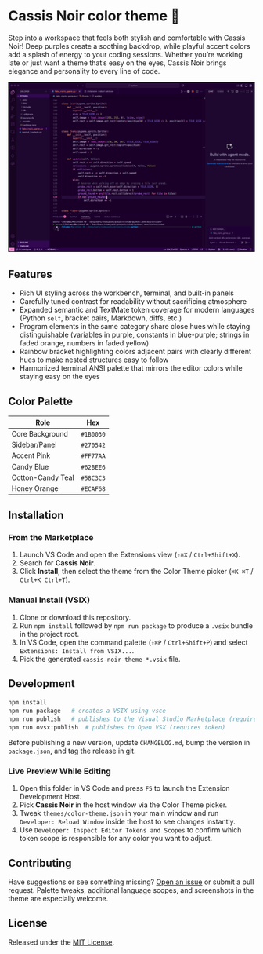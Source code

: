 # Cassis Noir color theme 🍇

Step into a workspace that feels both stylish and comfortable with Cassis Noir! Deep purples create a soothing backdrop, while playful accent colors add a splash of energy to your coding sessions. Whether you’re working late or just want a theme that’s easy on the eyes, Cassis Noir brings elegance and personality to every line of code.

![Cassis Noir screenshot](media/screenshot.png)

## Features
- Rich UI styling across the workbench, terminal, and built-in panels
- Carefully tuned contrast for readability without sacrificing atmosphere
- Expanded semantic and TextMate token coverage for modern languages (Python `self`, bracket pairs, Markdown, diffs, etc.)
- Program elements in the same category share close hues while staying distinguishable (variables in purple, constants in blue-purple; strings in faded orange, numbers in faded yellow)
- Rainbow bracket highlighting colors adjacent pairs with clearly different hues to make nested structures easy to follow
- Harmonized terminal ANSI palette that mirrors the editor colors while staying easy on the eyes


## Color Palette

| Role | Hex |
| --- | --- |
| Core Background | `#1B0030` |
| Sidebar/Panel | `#270542` |
| Accent Pink | `#FF77AA` |
| Candy Blue | `#62BEE6` |
| Cotton-Candy Teal | `#58C3C3` |
| Honey Orange | `#ECAF68` |

## Installation

### From the Marketplace
1. Launch VS Code and open the Extensions view (`⇧⌘X` / `Ctrl+Shift+X`).
2. Search for **Cassis Noir**.
3. Click **Install**, then select the theme from the Color Theme picker (`⌘K ⌘T` / `Ctrl+K Ctrl+T`).

### Manual Install (VSIX)
1. Clone or download this repository.
2. Run `npm install` followed by `npm run package` to produce a `.vsix` bundle in the project root.
3. In VS Code, open the command palette (`⇧⌘P` / `Ctrl+Shift+P`) and select `Extensions: Install from VSIX...`.
4. Pick the generated `cassis-noir-theme-*.vsix` file.

## Development

```bash
npm install
npm run package   # creates a VSIX using vsce
npm run publish   # publishes to the Visual Studio Marketplace (requires PAT)
npm run ovsx:publish  # publishes to Open VSX (requires token)
```

Before publishing a new version, update `CHANGELOG.md`, bump the version in `package.json`, and tag the release in git.

### Live Preview While Editing

1. Open this folder in VS Code and press `F5` to launch the Extension Development Host.
2. Pick **Cassis Noir** in the host window via the Color Theme picker.
3. Tweak `themes/color-theme.json` in your main window and run `Developer: Reload Window` inside the host to see changes instantly.
4. Use `Developer: Inspect Editor Tokens and Scopes` to confirm which token scope is responsible for any color you want to adjust.

## Contributing

Have suggestions or see something missing? [Open an issue](https://github.com/aquarete/cassis-noir-theme/issues) or submit a pull request. Palette tweaks, additional language scopes, and screenshots in the theme are especially welcome.

## License

Released under the [MIT License](LICENSE).
